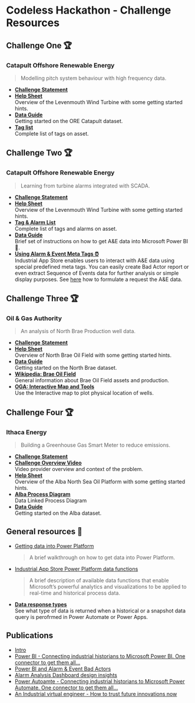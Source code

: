 # Codeless Hackathon - Challenge Resources

## Challenge One :trophy:

### Catapult Offshore Renewable Energy

> Modelling pitch system behaviour with high frequency data.

* [**Challenge Statement**](https://www.theogtc.com/media/3836/challenge-one-final.pdf "Challenge Statement - Catapult Offshore Renewable Energy")
* [**Help Sheet**](resources/Challenge%201%20-%20Info%20Pack.pdf "Help Sheet - ORE Catapult") <br />Overview of the Levenmouth Wind Turbine with some getting started hints.
* [**Data Guide**](resources/Challenge1-DataGuide.md)<br />Getting started on the ORE Catapult dataset.
* [**Tag list**](http://appstore.intelligentplant.com/nuget/downloads/OgtcHack20/ORE-TagAndAlarmList.xlsx "Tag list - Catapult Offshore Renewable Energy")<br />Complete list of tags on asset.

## Challenge Two :trophy:

### Catapult Offshore Renewable Energy

> Learning from turbine alarms integrated with SCADA.

* [**Challenge Statement**](https://www.theogtc.com/media/3837/challenge-two-final.pdf "Challenge Statement - Catapult Offshore Renewable Energy")
* [**Help Sheet**](resources/Challenge%202%20-%20Info%20Pack.pdf "Help Sheet - ORE Catapult") <br />Overview of the Levenmouth Wind Turbine with some getting started hints.
* [**Tag & Alarm List**](http://appstore.intelligentplant.com/nuget/downloads/OgtcHack20/ORE-TagAndAlarmList.xlsx "Tag & Alarm List - Catapult Offshore Renewable Energy")<br />Complete list of tags and alarms on asset.
* [**Data Guide**](https://github.com/intelligentplant/codeless-hackathon-resource/blob/master/resources/challange-two-alarm-access.MD "Challange two - getting data")<br />Brief set of instructions on how to get A&E data into Microsoft Power BI :feet:.
* [**Using Alarm & Event Meta Tags :alarm_clock:**](https://github.com/intelligentplant/IAS-Power-BI-connector#using-alarm--evnet-meta-tags-alarm_clock "Using Alarm & Event Meta Tags - Catapult Offshore Renewable Energy")<br />Industrial App Store enables users to interact with A&E data using special predefined meta tags. You can easily create Bad Actor report or even extract Sequence of Events data for further analysis or simple display purposes. See [here](https://github.com/intelligentplant/IAS-Power-BI-connector#using-alarm--evnet-meta-tags-alarm_clock "Using Alarm & Event Meta Tags - Catapult Offshore Renewable Energy") how to formulate a request the A&E data.

## Challenge Three :trophy:

### Oil & Gas Authority

> An analysis of North Brae Production well data.

* [**Challenge Statement**](https://www.theogtc.com/media/3859/challenge-3-final.pdf "Challenge Statement - Oil & Gas Authority")
* [**Help Sheet**](resources/Challenge3-HelpSheet.pdf "Help Sheet - OGA")<br />Overview of North Brae Oil Field with some getting started hints.
* [**Data Guide**](resources/Challenge3-DataGuide.md)<br />Getting started on the North Brae dataset.
* [**Wikipedia: Brae Oil Field**](https://en.wikipedia.org/wiki/Brae_oilfield "Wikipedia: Brae Oil Field - Oil & Gas Authority")<br /> General information about Brae Oil Field assets and production.
* [**OGA: Interactive Map and Tools**](https://www.ogauthority.co.uk/data-centre/interactive-maps-and-tools "Interactive Map and Tools- Oil & Gas Authority")<br />Use the Interactive map to plot physical location of wells.

## Challenge Four :trophy:

### Ithaca Energy

> Building a Greenhouse Gas Smart Meter to reduce emissions.

* [**Challenge Statement**](https://www.theogtc.com/media/3839/challenge-four-final.pdf "Challenge Statement - Ithaca Energy")
* [**Challenge Overview Video**](https://youtu.be/S8JuChFvp90) <br />Video provider overview and context of the problem.
* [**Help Sheet**](resources/Challenge4HelpSheet.pdf "Help Sheet - Ithaca Energy") <br />Overview of the Alba North Sea Oil Platform with some getting started hints.
* [**Alba Process Diagram**](https://appstore.intelligentplant.com/gestalt#OGTC%202020%5CE.%20Alba-Overview.PnID "Alba Process Diagram - Ithaca Energy")<br />Data Linked Process Diagram
* [**Data Guide**](resources/Challenge4-DataGuide.md)<br />Getting started on the Alba dataset.

## General resources :book:

* [Getting data into Power Platform](https://github.com/intelligentplant/codeless-hackathon-resource/blob/master/resources/get-data-into-power-platform.MD#get-data-into-power-platform "Industrial App Store Connector - Getting data into Power Platform")
  > A brief walkthrough on how to get data into Power Platform.
* [Industrial App Store Power Platform data functions](https://github.com/intelligentplant/IAS-Power-BI-connector#supported-actions-functions "IAS Power Platform functions")
  > A brief description of available data functions that enable Microsoft’s powerful analytics and visualizations to be applied to real-time and historical process data.
* [**Data response types**](https://github.com/intelligentplant/codeless-hackathon-resource/blob/master/resources/ias-pp-automate-data-types.MD "IAS - Data response")<br />See what type of data is returned when a historical or a snapshot data query is perofrmed in Power Automate or Power Apps.

## Publications

- [Intro](https://powerbi.microsoft.com/en-us/blog/power-bi-desktop-march-2019-feature-summary/#IntelligentPlantsIndustrialAppStore)
- [Power BI - Connecting industrial historians to Microsoft Power BI. One connector to get them all…](https://community.powerbi.com/t5/Community-Blog/Connecting-industrial-historians-to-Microsoft-Power-BI-One/ba-p/942200)
- [Power BI and Alarm & Event Bad Actors](https://community.powerbi.com/t5/Community-Blog/Power-BI-and-Alarm-amp-Event-Bad-Actors/ba-p/953020)
- [Alarm Analysis Dashboard design insights](https://community.powerbi.com/t5/Data-Stories-Gallery/Alarm-Analysis-Dashboard-design-insights/m-p/1091669)
- [Power Autoamte - Connecting industrial historians to Microsoft Power Automate. One connector to get them all… ](https://powerusers.microsoft.com/t5/Power-Automate-Community-Blog/Connecting-industrial-historians-to-Microsoft-Power-Automate-One/ba-p/525552)
- [An Industrial virtual engineer - How to trust future innovations now](https://powerusers.microsoft.com/t5/News-Announcements/bg-p/PowerAppsBlog)